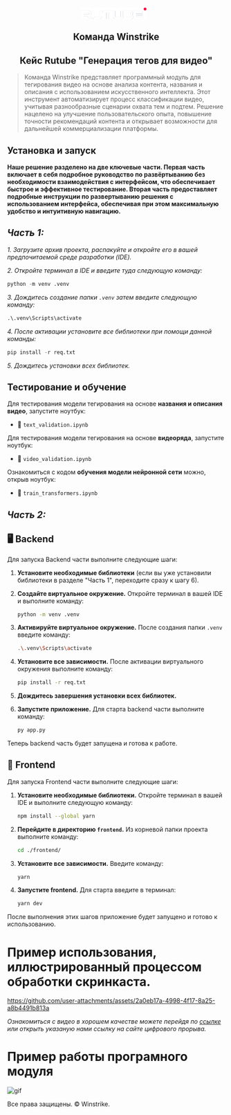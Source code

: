
<p align="center">
    <img src="./logo.png" alt="Логотип проекта" width="150" style="display: inline-block; vertical-align: middle; margin-right: 10px;"/>  <br/>
     <H2 align="center">Команда Winstrike</H2> 
    <H2 align="center">Кейс Rutube "Генерация тегов для видео"</H2> 
</p>

> Команда Winstrike представляет программный модуль для тегирования видео на основе анализа контента, названия и описания с использованием искусственного интеллекта. Этот инструмент автоматизирует процесс классификации видео, учитывая разнообразные сценарии охвата тем и подтем. Решение нацелено на улучшение пользовательского опыта, повышение точности рекомендаций контента и открывает возможности для дальнейшей коммерциализации платформы.


## Установка и запуск

**Наше решение разделено на две ключевые части. Первая часть включает в себя подробное руководство по развёртыванию без необходимости взаимодействия с интерфейсом, что обеспечивает быстрое и эффективное тестирование. Вторая часть предоставляет подробные инструкции по развертыванию решения с использованием интерфейса, обеспечивая при этом максимальную удобство и интуитивную навигацию.**

***Часть 1:***
----------

*1. Загрузите архив проекта, распакуйте и откройте его в вашей предпочитаемой среде разработки (IDE).* 

*2. Откройте терминал в IDE и введите туда следующую команду:* 

```python
python -m venv .venv
```
*3. Дождитесь создание папки `.venv` затем введите следующую команду:*

```python
.\.venv\Scripts\activate
```
*4. После активации установите все библиотеки при помощи данной команды:*

```python
pip install -r req.txt
```
*5. Дождитесь установки всех библиотек.*

## Тестирование и обучение

Для тестирования модели тегирования на основе **названия и описания видео**, запустите ноутбук:

- 📄 `text_validation.ipynb`

Для тестирования модели тегирования на основе **видеоряда**, запустите ноутбук:

- 🎥 `video_validation.ipynb`

Ознакомиться с кодом **обучения модели нейронной сети** можно, открыв ноутбук:

- 🧠 `train_transformers.ipynb`


***Часть 2:***
----------

## 🖥️ Backend

Для запуска Backend части выполните следующие шаги:

1. **Установите необходимые библиотеки** (если вы уже установили библиотеки в разделе "Часть 1", переходите сразу к шагу 6).

2. **Создайте виртуальное окружение.** Откройте терминал в вашей IDE и выполните команду:

    ```bash
    python -m venv .venv
    ```

3. **Активируйте виртуальное окружение.** После создания папки `.venv` введите команду:

    ```bash
    .\.venv\Scripts\activate
    ```

4. **Установите все зависимости.** После активации виртуального окружения выполните команду:

    ```bash
    pip install -r req.txt
    ```

5. **Дождитесь завершения установки всех библиотек.**

6. **Запустите приложение.** Для старта backend части выполните команду:

    ```bash
    py app.py
    ```

Теперь backend часть будет запущена и готова к работе.


## 🚀 Frontend

Для запуска Frontend части выполните следующие шаги:

1. **Установите необходимые библиотеки.** Откройте терминал в вашей IDE и выполните следующую команду:

    ```bash
    npm install --global yarn
    ```

2. **Перейдите в директорию `frontend`.** Из корневой папки проекта выполните команду:

    ```bash
    cd ./frontend/
    ```

3. **Установите все зависимости.** Введите команду:

    ```bash
    yarn
    ```

4. **Запустите frontend.** Для старта введите в терминал:

    ```bash
    yarn dev
    ```

После выполнения этих шагов приложение будет запущено и готово к использованию.


# Пример использования, иллюстрированный процессом обработки скринкаста.


https://github.com/user-attachments/assets/2a0eb17a-4998-4f17-8a25-a8b4491b813a


*Ознакомиться с видео в хорошем качестве можете перейдя по [ссылке](https://disk.yandex.ru/i/5YWgpb6LjG-fjw) или открыть указаную нами ссылку на сайте цифрового прорыва.*

# Пример работы програмного модуля

![gif](https://github.com/Fresh-vano/Winstrike-kids/assets/74467916/36c37fdb-3bc5-4a41-b9c7-9a5d97ddbf63)




Все права защищены. &copy; Winstrike.
